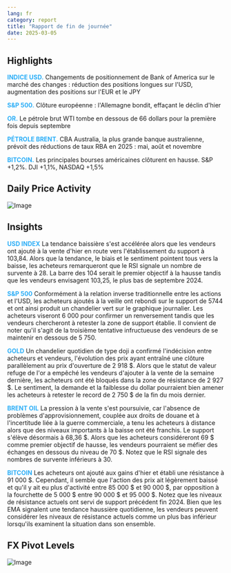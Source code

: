 ```yaml
---
lang: fr
category: report
title: "Rapport de fin de journée"
date: 2025-03-05
---
```



<h2>Highlights</h2>
<strong style="color: #2caef7;">INDICE USD.</strong> Changements de positionnement de Bank of America sur le marché des changes : réduction des positions longues sur l'USD, augmentation des positions sur l'EUR et le JPY


<strong style="color: #2caef7;">S&P 500.</strong> Clôture européenne : l'Allemagne bondit, effaçant le déclin d'hier

<strong style="color: #2caef7;">OR.</strong> Le pétrole brut WTI tombe en dessous de 66 dollars pour la première fois depuis septembre

<strong style="color: #2caef7;">PÉTROLE BRENT.</strong> CBA Australia, la plus grande banque australienne, prévoit des réductions de taux RBA en 2025 : mai, août et novembre

<strong style="color: #2caef7;">BITCOIN.</strong> Les principales bourses américaines clôturent en hausse. S&P +1,2%. DJI +1,1%, NASDAQ +1,5%



<h2>Daily Price Activity</h2>
<img src="https://markleighedu.github.io/img/Mar-2025/05-Mar-2025/price.jpg" alt="Image"/>

<h2>Insights</h2>
<strong style="color: #2caef7;">USD INDEX</strong> La tendance baissière s'est accélérée alors que les vendeurs ont ajouté à la vente d'hier en route vers l'établissement du support à 103,84. Alors que la tendance, le biais et le sentiment pointent tous vers la baisse, les acheteurs remarqueront que le RSI signale un nombre de survente à 28. La barre des 104 serait le premier objectif à la hausse tandis que les vendeurs envisagent 103,25, le plus bas de septembre 2024.

<strong style="color: #2caef7;">S&P 500</strong> Conformément à la relation inverse traditionnelle entre les actions et l'USD, les acheteurs ajoutés à la veille ont rebondi sur le support de 5744 et ont ainsi produit un chandelier vert sur le graphique journalier. Les acheteurs viseront 6 000 pour confirmer un renversement tandis que les vendeurs chercheront à retester la zone de support établie. Il convient de noter qu'il s'agit de la troisième tentative infructueuse des vendeurs de se maintenir en dessous de 5 750.

<strong style="color: #2caef7;">GOLD</strong> Un chandelier quotidien de type doji a confirmé l'indécision entre acheteurs et vendeurs, l'évolution des prix ayant entraîné une clôture parallèlement au prix d'ouverture de 2 918 $. Alors que le statut de valeur refuge de l'or a empêché les vendeurs d'ajouter à la vente de la semaine dernière, les acheteurs ont été bloqués dans la zone de résistance de 2 927 $. Le sentiment, la demande et la faiblesse du dollar pourraient bien amener les acheteurs à retester le record de 2 750 $ de la fin du mois dernier.

<strong style="color: #2caef7;">BRENT OIL</strong> La pression à la vente s'est poursuivie, car l'absence de problèmes d'approvisionnement, couplée aux droits de douane et à l'incertitude liée à la guerre commerciale, a tenu les acheteurs à distance alors que des niveaux importants à la baisse ont été franchis. Le support s'élève désormais à 68,36 $. Alors que les acheteurs considéreront 69 $ comme premier objectif de hausse, les vendeurs pourraient se méfier des échanges en dessous du niveau de 70 $. Notez que le RSI signale des nombres de survente inférieurs à 30.

<strong style="color: #2caef7;">BITCOIN</strong> Les acheteurs ont ajouté aux gains d'hier et établi une résistance à 91 000 $. Cependant, il semble que l'action des prix ait légèrement baissé et qu'il y ait eu plus d'activité entre 85 000 $ et 90 000 $, par opposition à la fourchette de 5 000 $ entre 90 000 $ et 95 000 $. Notez que les niveaux de résistance actuels ont servi de support précédent fin 2024. Bien que les EMA signalent une tendance haussière quotidienne, les vendeurs peuvent considérer les niveaux de résistance actuels comme un plus bas inférieur lorsqu'ils examinent la situation dans son ensemble.



<h2>FX Pivot Levels</h2>
<img src="https://markleighedu.github.io/img/Mar-2025/05-Mar-2025/pivot.jpg" alt="Image"/>